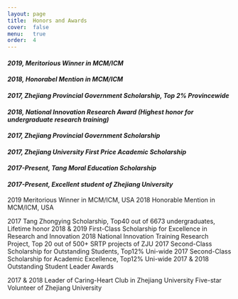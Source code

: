 ```yaml
---
layout: page
title:  Honors and Awards
cover:  false
menu:   true
order:  4
---
```


#### _2019, Meritorious Winner in MCM/ICM_

#### _2018, Honorabel Mention in MCM/ICM_

#### _2017, Zhejiang Provincial Government Scholarship, *Top 2% Provincewide*_

#### _2018, National Innovation Research Award (Highest honor for undergraduate research training)_

#### _2017, Zhejiang Provincial Government Scholarship_

#### _2017, Zhejiang University First Price Academic Scholarship_

#### _2017-Present, Tang Moral Education Scholarship_

#### _2017-Present, Excellent student of Zhejiang University_



2019             Meritorious Winner in MCM/ICM, USA
2018             Honorable Mention in MCM/ICM, USA

2017             Tang Zhongying Scholarship, Top40 out of 6673 undergraduates, Lifetime honor
2018 & 2019 First-Class Scholarship for Excellence in Research and Innovation
2018             National Innovation Training Research Project, Top 20 out of 500+ SRTP projects of ZJU
2017             Second-Class Scholarship for Outstanding Students, Top12% Uni-wide
2017             Second-Class Scholarship for Academic Excellence, Top12% Uni-wide
2017 & 2018 Outstanding Student Leader Awards


2017 & 2018 Leader of Caring-Heart Club in Zhejiang University
Five-star Volunteer of Zhejiang University